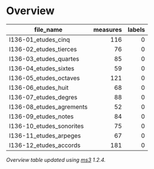 

# Overview
|       file_name        |measures|labels|
|------------------------|-------:|-----:|
|l136-01_etudes_cinq     |     116|     0|
|l136-02_etudes_tierces  |      76|     0|
|l136-03_etudes_quartes  |      85|     0|
|l136-04_etudes_sixtes   |      59|     0|
|l136-05_etudes_octaves  |     121|     0|
|l136-06_etudes_huit     |      68|     0|
|l136-07_etudes_degres   |      88|     0|
|l136-08_etudes_agrements|      52|     0|
|l136-09_etudes_notes    |      84|     0|
|l136-10_etudes_sonorites|      75|     0|
|l136-11_etudes_arpeges  |      67|     0|
|l136-12_etudes_accords  |     181|     0|


*Overview table updated using [ms3](https://johentsch.github.io/ms3/) 1.2.4.*
